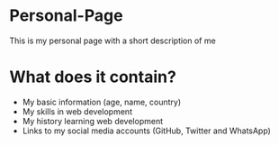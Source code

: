 # Personal-Page
This is my personal page with a short description of me

# What does it contain?
- My basic information (age, name, country)
- My skills in web development
- My history learning web development
- Links to my social media accounts (GitHub, Twitter and WhatsApp)